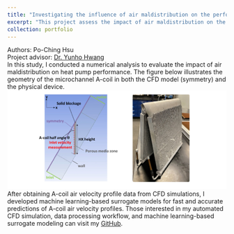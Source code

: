 ```yaml
---
title: "Investigating the influence of air maldistribution on the performance of heat pumps"
excerpt: "This project assess the impact of air maldistribution on the heat exchanger performance"
collection: portfolio
---
```

Authors: Po-Ching Hsu<br/>
Project advisor: [Dr. Yunho Hwang](https://enme.umd.edu/clark/faculty/549/Yunho-Hwang)<br/>
In this study, I conducted a numerical analysis to evaluate the impact of air maldistribution on heat pump performance. The figure below illustrates the geometry of the microchannel A-coil in both the CFD model (symmetry) and the physical device.<br/>
<img src='/images/Acoil CAD.jpeg'> <br/>
After obtaining A-coil air velocity profile data from CFD simulations, I developed machine learning-based surrogate models for fast and accurate predictions of A-coil air velocity profiles. Those interested in my automated CFD simulation, data processing workflow, and machine learning-based surrogate modeling can visit my [GitHub](https://github.com/PochingHsu/Acoil).<br/>

